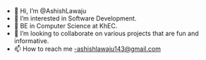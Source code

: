 - 👋 Hi, I’m @AshishLawaju
- 👀 I’m interested in Software Development.
- 🌱 BE in Computer Science at KhEC.
- 💞️ I’m looking to collaborate on various projects that are fun and informative.
- 📫 How to reach me -ashishlawaju143@gmail.com

